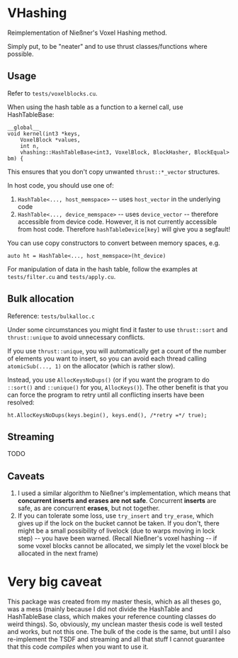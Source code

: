 VHashing
====

Reimplementation of Nießner's Voxel Hashing method.

Simply put, to be "neater" and to use thrust classes/functions where possible.


Usage
-----

Refer to `tests/voxelblocks.cu`.

When using the hash table as a function to a kernel call, use HashTableBase:

    __global__
    void kernel(int3 *keys,
        VoxelBlock *values,
        int n,
        vhashing::HashTableBase<int3, VoxelBlock, BlockHasher, BlockEqual> bm) {

This ensures that you don't copy unwanted `thrust::*_vector` structures.

In host code, you should use one of:

1. `HashTable<..., host_memspace>` -- uses `host_vector` in the underlying code
1. `HashTable<..., device_memspace>` -- uses `device_vector` -- therefore accessible from device code.
However, it is not currently accessible from host code.
Therefore `hashTableDevice[key]` will give you a segfault!

You can use copy constructors to convert between memory spaces, e.g.

    auto ht = HashTable<..., host_memspace>(ht_device)

For manipulation of data in the hash table, follow the examples at `tests/filter.cu` and `tests/apply.cu`.

Bulk allocation
-------

Reference: `tests/bulkalloc.c`

Under some circumstances you might find it faster to use `thrust::sort` and
`thrust::unique` to avoid unnecessary conflicts.

If you use `thrust::unique`, you will automatically get a count of the number of elements you want to insert,
so you can avoid each thread calling `atomicSub(..., 1)` on the allocator
(which is rather slow).

Instead, you use `AllocKeysNoDups()` (or if you want the program to do `::sort()`
and `::unique()` for you, `AllocKeys()`).
The other benefit is that you can force the program to retry until all conflicting inserts have been resolved:

    ht.AllocKeysNoDups(keys.begin(), keys.end(), /*retry =*/ true);

Streaming
------

TODO

Caveats
------

1. I used a similar algorithm to Nießner's implementation, which means that **concurrent
inserts and erases are not safe**.
Concurrent **inserts** are safe, as are concurrent **erases**, but not together.
2. If you can tolerate some loss, use `try_insert` and `try_erase`, which gives up
if the lock on the bucket cannot be taken.
If you don't, there might be a small possibility of livelock (due to warps moving in lock step) -- you have been warned.
(Recall Nießner's voxel hashing -- if some voxel blocks cannot be allocated, we simply let the voxel block be allocated in the next frame)

Very big caveat
======

This package was created from my master thesis, which as all theses go, was a mess
(mainly because I did not divide the HashTable and HashTableBase class, which makes
your reference counting classes do weird things).
So, obviously, my unclean master thesis code is well tested and works, but not this one.
The bulk of the code is the same, but until I also re-implement the TSDF and streaming
and all that stuff
I cannot guarantee that this code _compiles_ when you want to use it.


